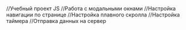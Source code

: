 //Учебный проект JS
//Работа с модальными окнами
//Настройка навигации по странице
//Настройка плавного скролла
//Настройка таймера
//Отправка данных на сервер
